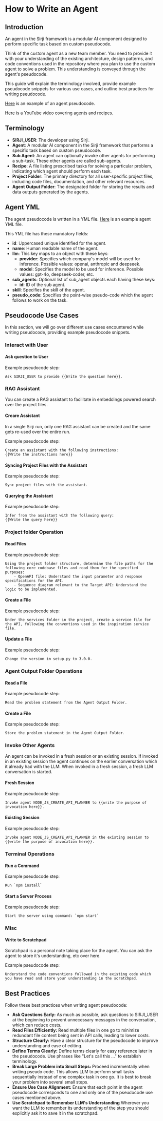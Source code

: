 # How to Write an Agent

## Introduction

An agent in the Sirji framework is a modular AI component designed to perform specific task based on custom pseudocode.

Think of the custom agent as a new team member. You need to provide it with your understanding of the existing architecture, design patterns, and code conventions used in the repository where you plan to use the custom agent to solve a problem. This understanding is conveyed through the agent's pseudocode.

This guide will explain the terminology involved, provide example pseudocode snippets for various use cases, and outline best practices for writing pseudocode.

[Here](../sirji/vscode-extension/src/defaults/agents/NODE_JS_CREATE_API_PLANNER.yml) is an example of an agent pseudocode.

[Here](https://www.youtube.com/watch?v=8rtZdN9-5UY) is a YouTube video covering agents and recipes.

## Terminology

- **SIRJI_USER**: The developer using Sirji.
- **Agent**: A modular AI component in the Sirji framework that performs a specific task based on custom pseudocode.
- **Sub Agent**: An agent can optionally invoke other agents for performing a sub-task. These other agents are called sub-agents. 
- **Recipe**: A file listing prescribed tasks for solving a particular problem, indicating which agent should perform each task.
- **Project Folder**: The primary directory for all user-specific project files, including code files, documentation, and other relevant resources.
- **Agent Output Folder**: The designated folder for storing the results and data outputs generated by the agents.

## Agent YML
The agent pseudocode is written in a YML file. [Here](../sirji/vscode-extension/src/defaults/agents/NODE_JS_CREATE_API_PLANNER.yml) is an example agent YML file.

This YML file has these mandatory fields:
- **id**: Uppercased unique identified for the agent.
- **name**: Human readable name of the agent.
- **llm**: This key maps to an object with these keys:
   - **provider**: Specifies which company's model will be used for inference. Possible values: openai, anthropic and deepseek.
   - **model**: Specifies the model to be used for inference. Possible values: gpt-4o, deepseek-coder, etc.
- **sub_agents**: Optional list of sub_agent objects each having these keys:
   - **id**: ID of the sub agent.
- **skill**: Specifies the skill of the agent.
- **pseudo_code**: Specifies the point-wise pseudo-code which the agent follows to work on the task.

## Pseudocode Use Cases

In this section, we will go over different use cases encountered while writing pseudocode, providing example pseudocode snippets.

### Interact with User

#### Ask question to User

Example pseudocode step:

```
Ask SIRJI_USER to provide {{Write the question here}}.
```

### RAG Assistant

You can create a RAG assistant to facilitate in embeddings powered search over the project files.

#### Creare Assistant

In a single Sirji run, only one RAG assistant can be created and the same gets re-used over the entire run.

Example pseudocode step:

```
Create an assistant with the following instructions:
{{Write the instructions here}}
```

#### Syncing Project Files with the Assistant

Example pseudocode step:

```
Sync project files with the assistant.
```

#### Querying the Assistant

Example pseudocode step:

```
Infer from the assistant with the following query:
{{Write the query here}}
```

### Project folder Operation

#### Read Files

Example pseudocode step:

```
Using the project folder structure, determine the file paths for the following core codebase files and read them for the specified purposes:
    - OpenAPI file: Understand the input parameter and response specifications for the API.
    - Sequence diagram relevant to the Target API: Understand the logic to be implemented.
```

#### Create a File

Example pseudocode step:

```
Under the services folder in the project, create a service file for the API, following the conventions used in the inspiration service file.
```

#### Update a File

Example pseudocode step:

```
Change the version in setup.py to 3.0.0.
```

### Agent Output Folder Operations

#### Read a File

Example pseudocode step:

```
Read the problem statement from the Agent Output Folder.
```

#### Create a File

Example pseudocode step:

```
Store the problem statement in the Agent Output Folder.
```

### Invoke Other Agents

An agent can be invoked in a fresh session or an existing session. If invoked in an existing session the agent continues on the earlier conversation which it already had with the LLM. When invoked in a fresh session, a fresh LLM conversation is started.

#### Fresh Session

Example pseudocode step:

```
Invoke agent NODE_JS_CREATE_API_PLANNER to {{write the purpose of invocation here}}.
```

#### Existing Session

Example pseudocode step:

```
Invoke agent NODE_JS_CREATE_API_PLANNER in the existing session to {{write the purpose of invocation here}}.
```

### Terminal Operations

#### Run a Command

Example pseudocode step:

```
Run `npm install`
```

#### Start a Server Process

Example pseudocode step:

```
Start the server using command: `npm start`
```

### Misc

#### Write to Scratchpad

Scratchpad is a personal note taking place for the agent. You can ask the agent to store it's understanding, etc over here.

Example pseudocode step:

```
Understand the code conventions followed in the existing code which you have read and store your understanding in the scratchpad.
```

## Best Practices

Follow these best practices when writing agent pseudocode:

- **Ask Questions Early:** As much as possible, ask questions to SIRJI_USER at the beginning to prevent unnecessary messages in the conversation, which can reduce costs.
- **Read Files Efficiently:** Read multiple files in one go to minimize redundant file content being sent in API calls, leading to lower costs.
- **Structure Clearly:** Have a clear structure for the pseudocode to improve understanding and ease of editing.
- **Define Terms Clearly:** Define terms clearly for easy reference later in the pseudocode. Use phrases like "Let's call this ..." to establish terminology.
- **Break Large Problem into Small Steps:** Proceed incrementally when writing pseudo code. This allows LLM to perform small tasks sequentially instead of one complex task in one go. It is best to break your problem into several small steps.
- **Ensure Use Case Alignment:** Ensure that each point in the agent pseudocode corresponds to one and only one of the pseudocode use cases mentioned above.
- **Use Scratchpad to Remember LLM's Understanding** Wherever you want the LLM to remember its understanding of the step you should explicitly ask it to save it in the scratchpad.
